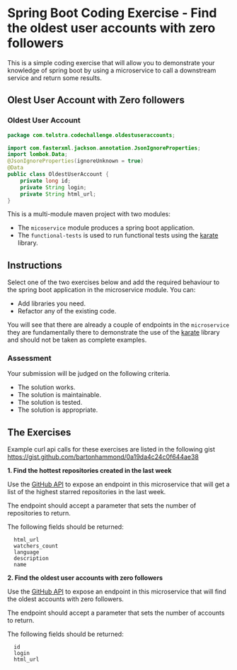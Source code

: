 # Spring Boot Coding Exercise - Find the oldest user accounts with zero followers

This is a simple coding exercise that will allow you to demonstrate your knowledge
of spring boot by using a microservice to call a downstream service and return
some results.

## Olest User Account with Zero followers

### Oldest User Account 

```java
package com.telstra.codechallenge.oldestuseraccounts;

import com.fasterxml.jackson.annotation.JsonIgnoreProperties;
import lombok.Data;
@JsonIgnoreProperties(ignoreUnknown = true)
@Data
public class OldestUserAccount {
    private long id;
    private String login;
    private String html_url;
}
```

This is a multi-module maven project with two modules:

- The `micoservice` module produces a spring boot application.
- The `functional-tests` is used to run functional tests using the [karate](https://github.com/intuit/karate) library.

## Instructions

Select one of the two exercises below and add the required behaviour to the spring boot application in the microservice module. You can:

- Add libraries you need.
- Refactor any of the existing code.

You will see that there are already a couple of endpoints in the `microservice` they are fundamentally there to demonstrate the use of the [karate](https://github.com/intuit/karate) library and should not be taken as complete examples.

### Assessment

Your submission will be judged on the following criteria.

- The solution works.
- The solution is maintainable.
- The solution is tested.
- The solution is appropriate.

## The Exercises

Example curl api calls for these exercises are listed in the following gist https://gist.github.com/bartonhammond/0a19da4c24c0f644ae38

**1. Find the hottest repositories created in the last week**

Use the [GitHub API][1] to expose an endpoint in this microservice that will get a list of the
highest starred repositories in the last week.

The endpoint should accept a parameter that sets the number of repositories to return.

The following fields should be returned:

      html_url
      watchers_count
      language
      description
      name

**2. Find the oldest user accounts with zero followers**

Use the [GitHub API][1] to expose an endpoint in this microservice that will find the oldest
accounts with zero followers.

The endpoint should accept a parameter that sets the number of accounts to return.

The following fields should be returned:

      id
      login
      html_url

[1]: http://developer.github.com/v3/search/#search-repositories

